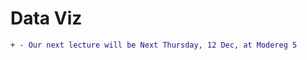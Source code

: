 # Data Viz
<!--
- Our next lecture  will be online on Saturday, 26 Oct, at 4:00 pm.
+ Google Meet link for the 1st part of the lecture: https://meet.google.com/onj-pkzn-tme
+ Google Meet link for the 2nd part of the lecture: https://meet.google.com/pay-eveb-ebt
+ - Our next lecture will be Next Thursday, 28 Nov, at Modereg 5
- There is no lecture tomorrow (5 Dec.)

-->

```diff
+ - Our next lecture will be Next Thursday, 12 Dec, at Modereg 5
```



<!--
```diff
+  Wish you all good luck with your exams.
-  There is no data visualization lecture tomorrow, 03 October 2024. 
```
-->
<!-- We finished the lectures.-->

<!--
### Zoom Link
https://us05web.zoom.us/j/83518532308?pwd=NXNJVXRTZmQ0dnhuU3A5ODNtanBRUT09
```diff
+ Our next lecture will be on Tuesday at 7:00 pm.
```
-->

<!--
```diff
+ The lecturer of Sunday 05th November
- will be postponed to another date
```
-->

<!--
```diff
+ You can enter the lecture after we start,
- ONLY from the BACK Door of the lecturer's room.
```
-->

<!--
### Sunday 26 Nov. Note

```diff
-  Due to the other years' exams, our lecture will be postponed 
```
-->


<!--
### For graduation projects
Please check https://github.com/FCAI-B/gp.
-->
<!--
### Zoom Link

```diff
- ...
```
https://us05web.zoom.us/j/84567940896?pwd=MFFrbjl2MkdoQnMwMHdtWjJjbCs5dz09
-->

<!--
## Lectures
- **Lecture 1** 
  - File "DV-01.pdf" https://raw.githubusercontent.com/fcai-b/dv/main/DV-01.pdf
-->
